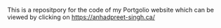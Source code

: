 This is a repositpory for the code of my Portgolio website which can be viewed by clicking on https://anhadpreet-singh.ca/
